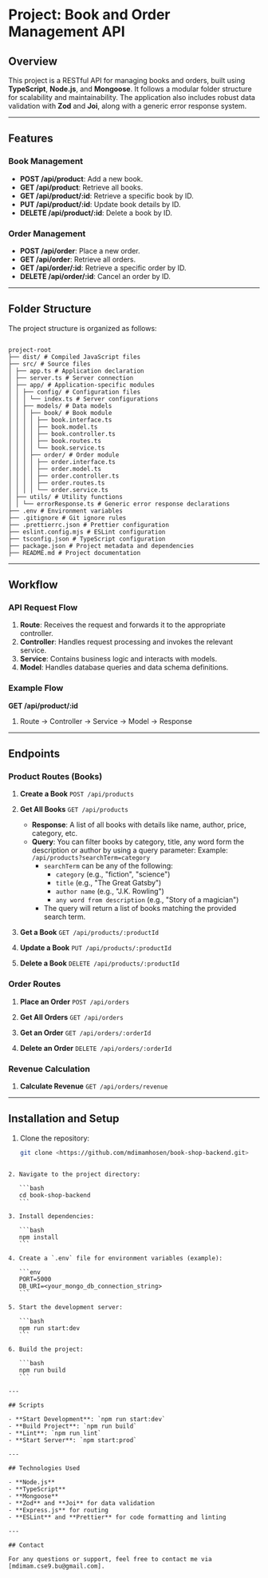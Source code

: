 # Project: Book and Order Management API

## Overview

This project is a RESTful API for managing books and orders, built using **TypeScript**, **Node.js**, and **Mongoose**. It follows a modular folder structure for scalability and maintainability. The application also includes robust data validation with **Zod** and **Joi**, along with a generic error response system.

---

## Features

### Book Management

- **POST /api/product**: Add a new book.
- **GET /api/product**: Retrieve all books.
- **GET /api/product/:id**: Retrieve a specific book by ID.
- **PUT /api/product/:id**: Update book details by ID.
- **DELETE /api/product/:id**: Delete a book by ID.

### Order Management

- **POST /api/order**: Place a new order.
- **GET /api/order**: Retrieve all orders.
- **GET /api/order/:id**: Retrieve a specific order by ID.
- **DELETE /api/order/:id**: Cancel an order by ID.

---

## Folder Structure

The project structure is organized as follows:

```

project-root
├── dist/ # Compiled JavaScript files
├── src/ # Source files
│ ├── app.ts # Application declaration
│ ├── server.ts # Server connection
│ ├── app/ # Application-specific modules
│ │ ├── config/ # Configuration files
│ │ │ └── index.ts # Server configurations
│ │ ├── models/ # Data models
│ │ │ ├── book/ # Book module
│ │ │ │ ├── book.interface.ts
│ │ │ │ ├── book.model.ts
│ │ │ │ ├── book.controller.ts
│ │ │ │ ├── book.routes.ts
│ │ │ │ └── book.service.ts
│ │ │ ├── order/ # Order module
│ │ │ │ ├── order.interface.ts
│ │ │ │ ├── order.model.ts
│ │ │ │ ├── order.controller.ts
│ │ │ │ ├── order.routes.ts
│ │ │ │ └── order.service.ts
│ ├── utils/ # Utility functions
│ │ └── errorResponse.ts # Generic error response declarations
├── .env # Environment variables
├── .gitignore # Git ignore rules
├── .prettierrc.json # Prettier configuration
├── eslint.config.mjs # ESLint configuration
├── tsconfig.json # TypeScript configuration
├── package.json # Project metadata and dependencies
├── README.md # Project documentation

```

---

## Workflow

### API Request Flow

1. **Route**: Receives the request and forwards it to the appropriate controller.
2. **Controller**: Handles request processing and invokes the relevant service.
3. **Service**: Contains business logic and interacts with models.
4. **Model**: Handles database queries and data schema definitions.

### Example Flow

**GET /api/product/:id**

1. Route -> Controller -> Service -> Model -> Response

---

## Endpoints

### Product Routes (Books)

1. **Create a Book**
   `POST /api/products`

2. **Get All Books**
   `GET /api/products`

   - **Response**: A list of all books with details like name, author, price, category, etc.
   - **Query**: You can filter books by category, title, any word form the description or author by using a query parameter:
     Example: `/api/products?searchTerm=category`
     - `searchTerm` can be any of the following:
       - `category` (e.g., "fiction", "science")
       - `title` (e.g., "The Great Gatsby")
       - `author name` (e.g., "J.K. Rowling")
       - `any word from description` (e.g., "Story of a magician")
     - The query will return a list of books matching the provided search term.

3. **Get a Book**
   `GET /api/products/:productId`

4. **Update a Book**
   `PUT /api/products/:productId`

5. **Delete a Book**
   `DELETE /api/products/:productId`

### Order Routes

1. **Place an Order**
   `POST /api/orders`

2. **Get All Orders**
   `GET /api/orders`

3. **Get an Order**
   `GET /api/orders/:orderId`

4. **Delete an Order**
   `DELETE /api/orders/:orderId`

### Revenue Calculation

1. **Calculate Revenue**
   `GET /api/orders/revenue`

---

## Installation and Setup

1. Clone the repository:

   ```bash
   git clone <https://github.com/mdimamhosen/book-shop-backend.git>
   ```

````

2. Navigate to the project directory:

   ```bash
   cd book-shop-backend
   ```

3. Install dependencies:

   ```bash
   npm install
   ```

4. Create a `.env` file for environment variables (example):

   ```env
   PORT=5000
   DB_URI=<your_mongo_db_connection_string>
   ```

5. Start the development server:

   ```bash
   npm run start:dev
   ```

6. Build the project:

   ```bash
   npm run build
   ```

---

## Scripts

- **Start Development**: `npm run start:dev`
- **Build Project**: `npm run build`
- **Lint**: `npm run lint`
- **Start Server**: `npm start:prod`

---

## Technologies Used

- **Node.js**
- **TypeScript**
- **Mongoose**
- **Zod** and **Joi** for data validation
- **Express.js** for routing
- **ESLint** and **Prettier** for code formatting and linting

---

## Contact

For any questions or support, feel free to contact me via [mdimam.cse9.bu@gmail.com].


````
